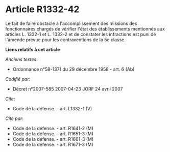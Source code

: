 # Article R1332-42

Le fait de faire obstacle à l'accomplissement des missions des fonctionnaires chargés de vérifier l'état des établissements
mentionnés aux articles L. 1332-1 et L. 1332-2 et de constater les infractions est puni de l'amende prévue pour les
contraventions de la 5e classe.

**Liens relatifs à cet article**

_Anciens textes_:

  - Ordonnance n°58-1371 du 29 décembre 1958 - art. 6 (Ab)

_Codifié par_:

  - Décret n°2007-585 2007-04-23 JORF 24 avril 2007

_Cite_:

  - Code de la défense. - art. L1332-1 (V)

_Cité par_:

  - Code de la défense. - art. R1641-2 (M)
  - Code de la défense. - art. R1651-3 (M)
  - Code de la défense. - art. R1661-3 (M)
  - Code de la défense. - art. R1671-3 (M)
